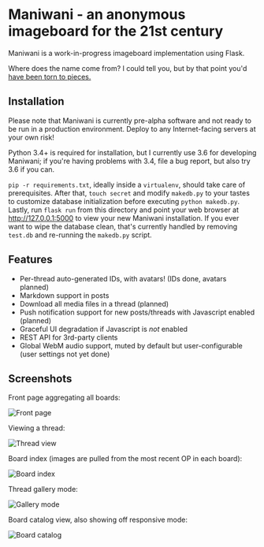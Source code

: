 Maniwani - an anonymous imageboard for the 21st century
=======================================================

Maniwani is a work-in-progress imageboard implementation using Flask.

Where does the name come from? I could tell you, but by that point
you'd [have been torn to pieces.](https://wikipedia.org/wiki/Katanagatari)


Installation
------------

Please note that Maniwani is currently pre-alpha software and not ready
to be run in a production environment. Deploy to any Internet-facing servers at
your own risk!

Python 3.4+ is required for installation, but I currently use 3.6 for developing
Maniwani; if you're having problems with 3.4, file a bug report, but also try 3.6
if you can.

`pip -r requirements.txt`, ideally inside a `virtualenv`, should take care of
prerequisites. After that, `touch secret` and modify `makedb.py` to your tastes to customize
database initialization before executing `python makedb.py`. Lastly, run
`flask run` from this directory and point your web browser at http://127.0.0.1:5000
to view your new Maniwani installation. If you ever want to wipe the database clean,
that's currently handled by removing `test.db` and re-running the `makedb.py` script.


Features
--------

* Per-thread auto-generated IDs, with avatars! (IDs done, avatars planned)
* Markdown support in posts
* Download all media files in a thread (planned)
* Push notification support for new posts/threads with Javascript enabled (planned)
* Graceful UI degradation if Javascript is *not* enabled
* REST API for 3rd-party clients
* Global WebM audio support, muted by default but user-configurable (user settings not yet done)


Screenshots
-----------

Front page aggregating all boards:

![Front page](https://i.imgur.com/kHhixknh.png)

Viewing a thread:

![Thread view](https://i.imgur.com/hiNt0GTh.png)

Board index (images are pulled from the most recent OP in each board):

![Board index](https://i.imgur.com/dQ8MzKPh.png)

Thread gallery mode:

![Gallery mode](https://i.imgur.com/6QMyd1Mh.png)

Board catalog view, also showing off responsive mode:

![Board catalog](https://i.imgur.com/nb72pxrh.png)







